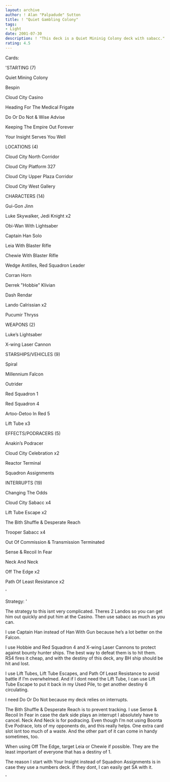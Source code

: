 ```yaml
---
layout: archive
author: ! Alan "Palpadude" Sutton
title: ! "Quiet Gambling Colony"
tags:
- Light
date: 2001-07-30
description: ! "This deck is a Quiet Mininig Colony deck with sabacc."
rating: 4.5
---
```

Cards: 

'STARTING (7)

Quiet Mining Colony

Bespin

Cloud City Casino

Heading For The Medical Frigate

Do Or Do Not & Wise Advise

Keeping The Empire Out Forever

Your Insight Serves You Well


LOCATIONS (4)

Cloud City North Corridor

Cloud City Platform 327

Cloud City Upper Plaza Corridor

Cloud City West Gallery


CHARACTERS (14)

Gui-Gon Jinn

Luke Skywalker, Jedi Knight x2

Obi-Wan With Lightsaber

Captain Han Solo

Leia With Blaster Rifle

Chewie With Blaster Rifle

Wedge Antilles, Red Squadron Leader

Corran Horn

Derrek "Hobbie" Klivian

Dash Rendar

Lando Calrissian x2

Pucumir Thryss


WEAPONS (2)

Luke’s Lightsaber

X-wing Laser Cannon


STARSHIPS/VEHICLES (9)

Spiral

Millennium Falcon

Outrider

Red Squadron 1

Red Squadron 4

Artoo-Detoo In Red 5

Lift Tube x3


EFFECTS/PODRACERS (5)

Anakin’s Podracer

Cloud City Celebration x2

Reactor Terminal

Squadron Assignments


INTERRUPTS (19)

Changing The Odds

Cloud City Sabacc x4

Lift Tube Escape x2

The Bith Shuffle & Desperate Reach

Trooper Sabacc x4

Out Of Commission & Transmission Terminated

Sense & Recoil In Fear

Neck And Neck

Off The Edge x2

Path Of Least Resistance x2


'

Strategy: '

The strategy to this isnt very complicated.  Theres 2 Landos so you can get him out quickly and put him at the Casino.  Then use sabacc as much as you can.


I use Captain Han instead of Han With Gun because he’s a lot better on the Falcon.


I use Hobbie and Red Squadron 4 and X-wing Laser Cannons to protect against bounty hunter ships.  The best way to defeat them is to hit them.  RS4 fires it cheap, and with the destiny of this deck, any BH ship should be hit and lost.


I use Lift Tubes, Lift Tube Escapes, and Path Of Least Resistance to avoid battle if I’m overwhelmed.  And if I dont need the Lift Tube, I can use Lift Tube Escape to put it back in my Used Pile, to get another destiny 6 circulating.


I need Do Or Do Not because my deck relies on interrupts.


The Bith Shuffle & Desperate Reach is to prevent tracking.  I use Sense & Recoil In Fear in case the dark side plays an interrupt I absolutely have to cancel.  Neck And Neck is for podracing.  Even though I’m not using Boonta Eve Podrace, lots of my opponents do, and this really helps.  One extra card slot isnt too much of a waste.  And the other part of it can come in handy sometimes, too.


When using Off The Edge, target Leia or Chewie if possible.  They are the least important of everyone that has a destiny of 1.


The reason I start with Your Insight instead of Squadron Assignments is in case they use a numbers deck.  If they dont, I can easily get SA with it.

'